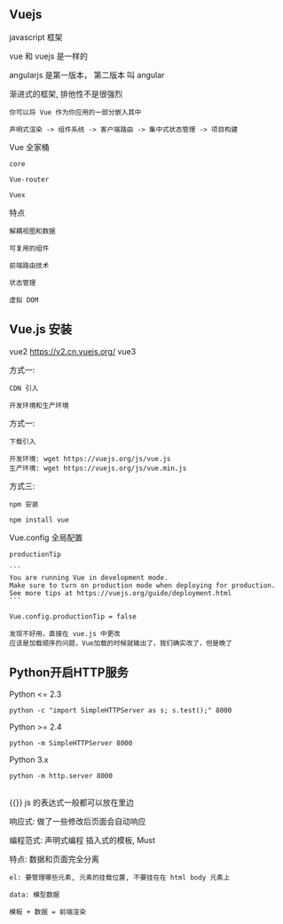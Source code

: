 ## Vuejs

javascript 框架

vue 和 vuejs 是一样的

angularjs 是第一版本， 第二版本 叫 angular

渐进式的框架, 排他性不是很强烈

    你可以将 Vue 作为你应用的一部分嵌入其中

    声明式渲染 -> 组件系统 -> 客户端路由 -> 集中式状态管理 -> 项目构建

Vue 全家桶
    
    core

    Vue-router

    Vuex

特点

    解耦视图和数据

    可复用的组件

    前端路由技术

    状态管理

    虚拟 DOM


## Vue.js 安装


vue2
    https://v2.cn.vuejs.org/
vue3
    

方式一:

    CDN 引入

    开发环境和生产环境

方式一:

    下载引入

    开发环境: wget https://vuejs.org/js/vue.js
    生产环境: wget https://vuejs.org/js/vue.min.js

方式三:
    
    npm 安装

    npm install vue


Vue.config  全局配置

    productionTip

    ```
    You are running Vue in development mode.
    Make sure to turn on production mode when deploying for production.
    See more tips at https://vuejs.org/guide/deployment.html
    ```

    Vue.config.productionTip = false

    发现不好用，直接在 vue.js 中更改
    应该是加载顺序的问题，Vue加载的时候就输出了，我们确实改了，但是晚了


## Python开启HTTP服务

Python <= 2.3

    python -c "import SimpleHTTPServer as s; s.test();" 8000

Python >= 2.4

    python -m SimpleHTTPServer 8000

Python 3.x

    python -m http.server 8000


## 

{{}} js 的表达式一般都可以放在里边

响应式: 做了一些修改后页面会自动响应

编程范式: 声明式编程
    插入式的模板, Must

特点: 数据和页面完全分离


    el: 要管理哪些元素, 元素的挂载位置, 不要挂在在 html body 元素上

    data: 模型数据

    模板 + 数据 = 前端渲染






